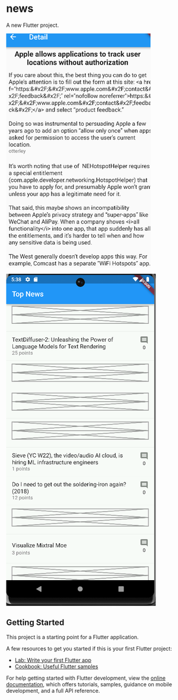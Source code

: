 # news

A new Flutter project.

![Screenshot 1](https://github.com/harryhritik12/news_flutter/raw/main/Screenshot%202023-12-21%20223907.png)

![Screenshot 2](https://github.com/harryhritik12/news_flutter/raw/main/Screenshot%202023-12-22%20173839.png)

## Getting Started

This project is a starting point for a Flutter application.

A few resources to get you started if this is your first Flutter project:

- [Lab: Write your first Flutter app](https://docs.flutter.dev/get-started/codelab)
- [Cookbook: Useful Flutter samples](https://docs.flutter.dev/cookbook)

For help getting started with Flutter development, view the
[online documentation](https://docs.flutter.dev/), which offers tutorials,
samples, guidance on mobile development, and a full API reference.
